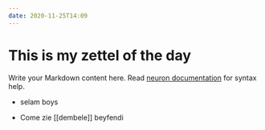 ```yaml
---
date: 2020-11-25T14:09
---
```


# This is my zettel of the day

Write your Markdown content here. Read [neuron documentation](https://neuron.zettel.page/2011404.html) for syntax help.

* selam boys
- Come zie [[dembele]] beyfendi

